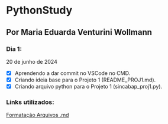 # PythonStudy
## Por Maria Eduarda Venturini Wollmann

### Dia 1:
20 de junho de 2024
- [x] Aprendendo a dar commit no VSCode no CMD. 
- [x] Criando ideia base para o Projeto 1 (README_PROJ1.md).
- [x] Criando arquivo python para o Projeto 1 (sincabap_proj1.py).  

### Links utilizados:
[Formatação Arquivos .md](https://docs.github.com/pt/get-started/writing-on-github/getting-started-with-writing-and-formatting-on-github/basic-writing-and-formatting-syntax)





